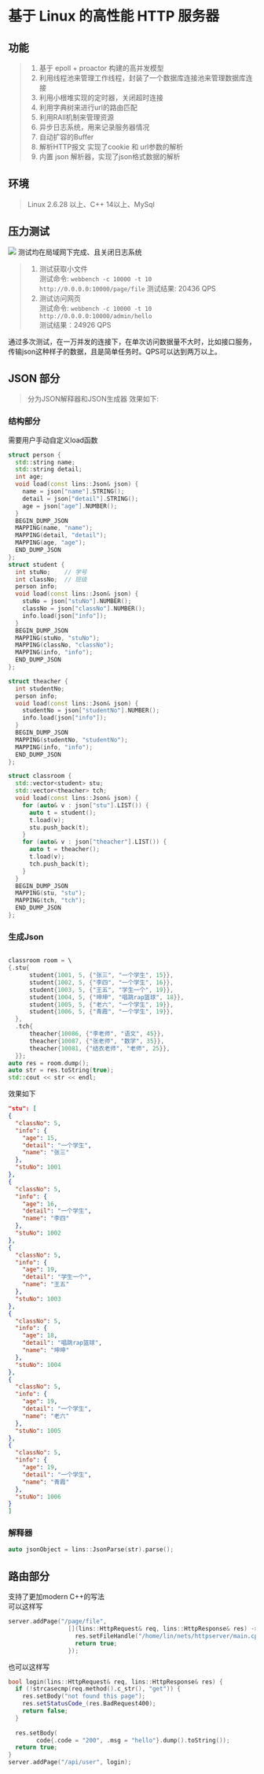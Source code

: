 # 基于 Linux 的高性能 HTTP 服务器

## 功能
> 1. 基于 epoll + proactor 构建的高并发模型
> 2. 利用线程池来管理工作线程，封装了一个数据库连接池来管理数据库连接
> 3. 利用小根堆实现的定时器，关闭超时连接
> 4. 利用字典树来进行url的路由匹配
> 5. 利用RAll机制来管理资源
> 6. 异步日志系统，用来记录服务器情况
> 7. 自动扩容的Buffer
> 8. 解析HTTP报文 实现了cookie 和 url参数的解析
> 9. 内置 json 解析器，实现了json格式数据的解析

## 环境
> Linux 2.6.28 以上、C++ 14以上、MySql

## 压力测试

![](./test.png)
测试均在局域网下完成、且关闭日志系统
> 1. 测试获取小文件  
测试命令: ```webbench -c 10000 -t 10  http://0.0.0.0:10000/page/file```
测试结果: 20436 QPS                 
> 2. 测试访问网页  
测试命令: ```webbench -c 10000 -t 10  http://0.0.0.0:10000/admin/hello```   
测试结果：24926 QPS

通过多次测试，在一万并发的连接下，在单次访问数据量不大时，比如接口服务，传输json这种样子的数据，且是简单任务时。QPS可以达到两万以上。
## JSON 部分
> 分为JSON解释器和JSON生成器
> 效果如下:
### 结构部分
需要用户手动自定义load函数

```c++
struct person {
  std::string name;
  std::string detail;
  int age;
  void load(const lins::Json& json) {
    name = json["name"].STRING();
    detail = json["detail"].STRING();
    age = json["age"].NUMBER();
  }
  BEGIN_DUMP_JSON
  MAPPING(name, "name");
  MAPPING(detail, "detail");
  MAPPING(age, "age");
  END_DUMP_JSON
};
struct student {
  int stuNo;    // 学号
  int classNo;  // 班级
  person info;
  void load(const lins::Json& json) {
    stuNo = json["stuNo"].NUMBER();
    classNo = json["classNo"].NUMBER();
    info.load(json["info"]);
  }
  BEGIN_DUMP_JSON
  MAPPING(stuNo, "stuNo");
  MAPPING(classNo, "classNo");
  MAPPING(info, "info");
  END_DUMP_JSON
};

struct theacher {
  int studentNo;
  person info;
  void load(const lins::Json& json) {
    studentNo = json["studentNo"].NUMBER();
    info.load(json["info"]);
  }
  BEGIN_DUMP_JSON
  MAPPING(studentNo, "studentNo");
  MAPPING(info, "info");
  END_DUMP_JSON
};

struct classroom {
  std::vector<student> stu;
  std::vector<theacher> tch;
  void load(const lins::Json& json) {
    for (auto& v : json["stu"].LIST()) {
      auto t = student();
      t.load(v);
      stu.push_back(t);
    }
    for (auto& v : json["theacher"].LIST()) {
      auto t = theacher();
      t.load(v);
      tch.push_back(t);
    }
  }
  BEGIN_DUMP_JSON 
  MAPPING(stu, "stu");
  MAPPING(tch, "tch");
  END_DUMP_JSON
};
```
### 生成Json
```c++

classroom room = \ 
{.stu{
      student{1001, 5, {"张三", "一个学生", 15}},
      student{1002, 5, {"李四", "一个学生", 16}},
      student{1003, 5, {"王五", "学生一个", 19}},
      student{1004, 5, {"坤坤", "唱跳rap篮球", 18}},
      student{1005, 5, {"老六", "一个学生", 19}},
      student{1006, 5, {"青霞", "一个学生", 19}},
  },
  .tch{
      theacher{10086, {"李老师", "语文", 45}},
      theacher{10087, {"张老师", "数学", 35}},
      theacher{10081, {"结衣老师", "老师", 25}},
  }};
auto res = room.dump();
auto str = res.toString(true);
std::cout << str << endl;
```

效果如下

``` json
"stu": [
{
  "classNo": 5,
  "info": {
    "age": 15,
    "detail": "一个学生",
    "name": "张三"
  },
  "stuNo": 1001
},
{
  "classNo": 5,
  "info": {
    "age": 16,
    "detail": "一个学生",
    "name": "李四"
  },
  "stuNo": 1002
},
{
  "classNo": 5,
  "info": {
    "age": 19,
    "detail": "学生一个",
    "name": "王五"
  },
  "stuNo": 1003
},
{
  "classNo": 5,
  "info": {
    "age": 18,
    "detail": "唱跳rap篮球",
    "name": "坤坤"
  },
  "stuNo": 1004
},
{
  "classNo": 5,
  "info": {
    "age": 19,
    "detail": "一个学生",
    "name": "老六"
  },
  "stuNo": 1005
},
{
  "classNo": 5,
  "info": {
    "age": 19,
    "detail": "一个学生",
    "name": "青霞"
  },
  "stuNo": 1006
}
]
```
### 解释器

```c++
auto jsonObject = lins::JsonParse(str).parse();
```



## 路由部分
支持了更加modern C++的写法  
可以这样写
```c++
server.addPage("/page/file",
                 [](lins::HttpRequest& req, lins::HttpResponse& res) -> bool {
                   res.setFileHandle("/home/lin/nets/httpserver/main.cpp");
                   return true;
                 });
```
也可以这样写
```c++
bool login(lins::HttpRequest& req, lins::HttpResponse& res) {
  if (!strcasecmp(req.method().c_str(), "get")) {
    res.setBody("not found this page");
    res.setStatusCode_(res.BadRequest400);
    return false;
  } 
    
  res.setBody(
        code{.code = "200", .msg = "hello"}.dump().toString());
  return true;
}
server.addPage("/api/user", login);
```
